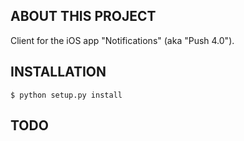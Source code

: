 ABOUT THIS PROJECT
------------------
Client for the iOS app "Notifications" (aka "Push 4.0").

INSTALLATION
------------

```$ python setup.py install```

TODO
----
